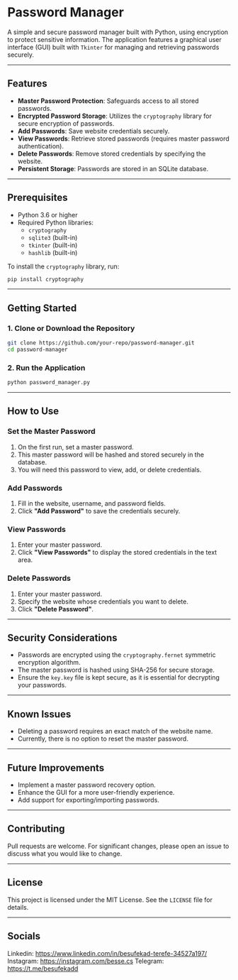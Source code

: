 # Password Manager

A simple and secure password manager built with Python, using encryption to protect sensitive information. The application features a graphical user interface (GUI) built with `Tkinter` for managing and retrieving passwords securely.

---

## Features
- **Master Password Protection**: Safeguards access to all stored passwords.
- **Encrypted Password Storage**: Utilizes the `cryptography` library for secure encryption of passwords.
- **Add Passwords**: Save website credentials securely.
- **View Passwords**: Retrieve stored passwords (requires master password authentication).
- **Delete Passwords**: Remove stored credentials by specifying the website.
- **Persistent Storage**: Passwords are stored in an SQLite database.

---

## Prerequisites
- Python 3.6 or higher
- Required Python libraries:
  - `cryptography`
  - `sqlite3` (built-in)
  - `tkinter` (built-in)
  - `hashlib` (built-in)

To install the `cryptography` library, run:
```bash
pip install cryptography
```

---

## Getting Started

### 1. Clone or Download the Repository
```bash
git clone https://github.com/your-repo/password-manager.git
cd password-manager
```

### 2. Run the Application
```bash
python password_manager.py
```

---

## How to Use

### **Set the Master Password**
1. On the first run, set a master password.
2. This master password will be hashed and stored securely in the database.
3. You will need this password to view, add, or delete credentials.

### **Add Passwords**
1. Fill in the website, username, and password fields.
2. Click **"Add Password"** to save the credentials securely.

### **View Passwords**
1. Enter your master password.
2. Click **"View Passwords"** to display the stored credentials in the text area.

### **Delete Passwords**
1. Enter your master password.
2. Specify the website whose credentials you want to delete.
3. Click **"Delete Password"**.

---

## Security Considerations
- Passwords are encrypted using the `cryptography.fernet` symmetric encryption algorithm.
- The master password is hashed using SHA-256 for secure storage.
- Ensure the `key.key` file is kept secure, as it is essential for decrypting your passwords.

---

## Known Issues
- Deleting a password requires an exact match of the website name.
- Currently, there is no option to reset the master password.

---

## Future Improvements
- Implement a master password recovery option.
- Enhance the GUI for a more user-friendly experience.
- Add support for exporting/importing passwords.

---

## Contributing
Pull requests are welcome. For significant changes, please open an issue to discuss what you would like to change.

---

## License
This project is licensed under the MIT License. See the `LICENSE` file for details.

---

## Socials
Linkedin: https://www.linkedin.com/in/besufekad-terefe-34527a197/
Instagram: https://instagram.com/besse.cs
Telegram: https://t.me/besufekadd
